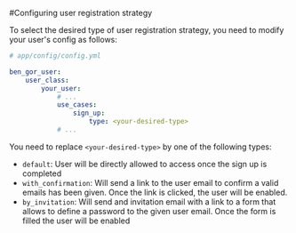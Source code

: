 #Configuring user registration strategy

To select the desired type of user registration strategy, you need to modify your user's config as follows:

```yml
# app/config/config.yml

ben_gor_user:
    user_class:
        your_user:
            # ...
            use_cases:
                sign_up:
                    type: <your-desired-type>
            # ...
```

You need to replace `<your-desired-type>` by one of the following types:

* `default`: User will be directly allowed to access once the sign up is completed
* `with_confirmation`: Will send a link to the user email to confirm a valid emails has been given. Once the link is 
 clicked, the user will be enabled.
* `by_invitation`: Will send and invitation email with a link to a form that allows to define a password to the given 
user email. Once the form is filled the user will be enabled 
